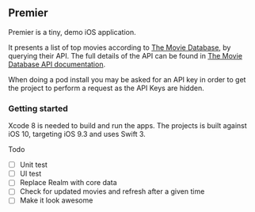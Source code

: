 ## Premier

Premier is a tiny, demo iOS application.

It presents a list of top movies according to [The Movie Database](https://www.themoviedb.org), by querying their API. The full details of the API can be found in [The Movie Database API documentation](http://docs.themoviedb.apiary.io/#).

When doing a pod install you may be asked for an API key in order to get the project to perform a request as the API Keys are hidden.

### Getting started

Xcode 8 is needed to build and run the apps. The projects is built against iOS 10, targeting iOS 9.3 and uses Swift 3.

Todo
- [ ] Unit test
- [ ] UI test 
- [ ] Replace Realm with core data 
- [ ] Check for updated movies and refresh after a given time 
- [ ] Make it look awesome
